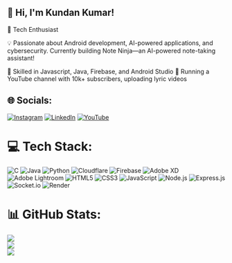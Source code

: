 ## 👋 Hi, I'm Kundan Kumar!
🚀 Tech Enthusiast

💡 Passionate about Android development, AI-powered applications, and cybersecurity. Currently building Note Ninja—an AI-powered note-taking assistant!

🔧 Skilled in Javascript, Java, Firebase, and Android Studio
🎥 Running a YouTube channel with 10k+ subscribers, uploading lyric videos

## 🌐 Socials:
[![Instagram](https://img.shields.io/badge/Instagram-%23E4405F.svg?logo=Instagram&logoColor=white)](https://instagram.com/i_kundankumar_) [![LinkedIn](https://img.shields.io/badge/LinkedIn-%230077B5.svg?logo=linkedin&logoColor=white)](https://linkedin.com/in/i-kundankumar) [![YouTube](http://img.shields.io/badge/YouTube-Subscribe-red?logo=youtube)](https://www.youtube.com/@lyrics_wrld)

# 💻 Tech Stack:
![C](https://img.shields.io/badge/c-%2300599C.svg?style=for-the-badge&logo=c&logoColor=white) ![Java](https://img.shields.io/badge/java-%23ED8B00.svg?style=for-the-badge&logo=openjdk&logoColor=white) ![Python](https://img.shields.io/badge/python-3670A0?style=for-the-badge&logo=python&logoColor=ffdd54) ![Cloudflare](https://img.shields.io/badge/Cloudflare-F38020?style=for-the-badge&logo=Cloudflare&logoColor=white) ![Firebase](https://img.shields.io/badge/firebase-a08021?style=for-the-badge&logo=firebase&logoColor=ffcd34) ![Adobe XD](https://img.shields.io/badge/Adobe%20XD-470137?style=for-the-badge&logo=Adobe%20XD&logoColor=#FF61F6) ![Adobe Lightroom](https://img.shields.io/badge/Adobe%20Lightroom-31A8FF.svg?style=for-the-badge&logo=Adobe%20Lightroom&logoColor=white) ![HTML5](https://img.shields.io/badge/HTML5-%23E34F26.svg?style=for-the-badge&logo=html5&logoColor=white)  ![CSS3](https://img.shields.io/badge/CSS3-%231572B6.svg?style=for-the-badge&logo=css3&logoColor=white)  ![JavaScript](https://img.shields.io/badge/JavaScript-%23F7DF1E.svg?style=for-the-badge&logo=javascript&logoColor=black)  ![Node.js](https://img.shields.io/badge/Node.js-%23339933.svg?style=for-the-badge&logo=node.js&logoColor=white)  ![Express.js](https://img.shields.io/badge/Express.js-%23404d59.svg?style=for-the-badge)  ![Socket.io](https://img.shields.io/badge/Socket.io-%23000000.svg?style=for-the-badge&logo=socket.io&logoColor=white)  ![Render](https://img.shields.io/badge/Render-%2300A8E8.svg?style=for-the-badge&logo=render&logoColor=white)  

# 📊 GitHub Stats:
![](https://github-readme-stats.vercel.app/api?username=i-kundankumar&theme=nightowl&hide_border=false&include_all_commits=false&count_private=false)<br/>
![](https://github-readme-streak-stats.herokuapp.com/?user=i-kundankumar&theme=nightowl&hide_border=false)<br/>
![](https://github-readme-stats.vercel.app/api/top-langs/?username=i-kundankumar&theme=nightowl&hide_border=false&include_all_commits=false&count_private=false&layout=compact)

<!-- Proudly created with GPRM ( https://gprm.itsvg.in ) -->
